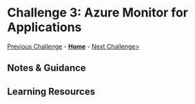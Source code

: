 # Challenge 3: Azure Monitor for Applications

[Previous Challenge](./02-Monitoring-Basics-And-Dashboards.md) - **[Home](../README.md)** - [Next Challenge>](./04-Azure-Monitor-For-Virtual-Machines.md)

## Notes & Guidance

## Learning Resources
